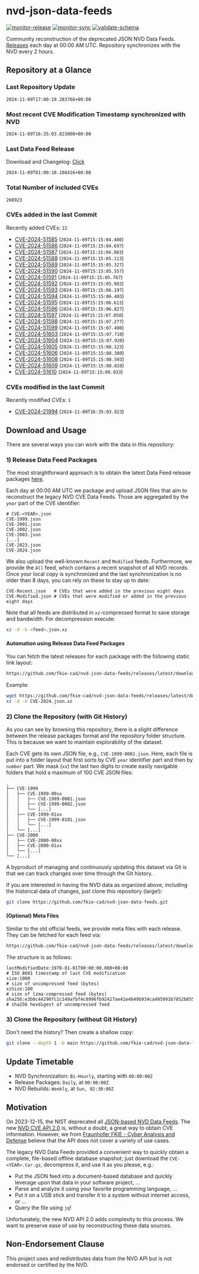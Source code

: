 # nvd-json-data-feeds

[![monitor-release](https://github.com/fkie-cad/nvd-json-data-feeds/actions/workflows/monitor_release.yml/badge.svg)](https://github.com/fkie-cad/nvd-json-data-feeds/actions/workflows/monitor_release.yml)
[![monitor-sync](https://github.com/fkie-cad/nvd-json-data-feeds/actions/workflows/monitor_sync.yml/badge.svg)](https://github.com/fkie-cad/nvd-json-data-feeds/actions/workflows/monitor_sync.yml)
[![validate-schema](https://github.com/fkie-cad/nvd-json-data-feeds/actions/workflows/validate_schema.yml/badge.svg)](https://github.com/fkie-cad/nvd-json-data-feeds/actions/workflows/validate_schema.yml)

Community reconstruction of the deprecated JSON NVD Data Feeds.
[Releases](https://github.com/fkie-cad/nvd-json-data-feeds/releases/latest) each day at 00:00 AM UTC.
Repository synchronizes with the NVD every 2 hours.

## Repository at a Glance

### Last Repository Update

```plain
2024-11-09T17:00:19.283766+00:00
```

### Most recent CVE Modification Timestamp synchronized with NVD

```plain
2024-11-09T16:35:03.823000+00:00
```

### Last Data Feed Release

Download and Changelog: [Click](https://github.com/fkie-cad/nvd-json-data-feeds/releases/latest)

```plain
2024-11-09T01:00:10.108416+00:00
```

### Total Number of included CVEs

```plain
268923
```

### CVEs added in the last Commit

Recently added CVEs: `22`

- [CVE-2024-51585](CVE-2024/CVE-2024-515xx/CVE-2024-51585.json) (`2024-11-09T15:15:04.480`)
- [CVE-2024-51586](CVE-2024/CVE-2024-515xx/CVE-2024-51586.json) (`2024-11-09T15:15:04.697`)
- [CVE-2024-51587](CVE-2024/CVE-2024-515xx/CVE-2024-51587.json) (`2024-11-09T15:15:04.903`)
- [CVE-2024-51588](CVE-2024/CVE-2024-515xx/CVE-2024-51588.json) (`2024-11-09T15:15:05.113`)
- [CVE-2024-51589](CVE-2024/CVE-2024-515xx/CVE-2024-51589.json) (`2024-11-09T15:15:05.327`)
- [CVE-2024-51590](CVE-2024/CVE-2024-515xx/CVE-2024-51590.json) (`2024-11-09T15:15:05.557`)
- [CVE-2024-51591](CVE-2024/CVE-2024-515xx/CVE-2024-51591.json) (`2024-11-09T15:15:05.767`)
- [CVE-2024-51592](CVE-2024/CVE-2024-515xx/CVE-2024-51592.json) (`2024-11-09T15:15:05.983`)
- [CVE-2024-51593](CVE-2024/CVE-2024-515xx/CVE-2024-51593.json) (`2024-11-09T15:15:06.197`)
- [CVE-2024-51594](CVE-2024/CVE-2024-515xx/CVE-2024-51594.json) (`2024-11-09T15:15:06.403`)
- [CVE-2024-51595](CVE-2024/CVE-2024-515xx/CVE-2024-51595.json) (`2024-11-09T15:15:06.613`)
- [CVE-2024-51596](CVE-2024/CVE-2024-515xx/CVE-2024-51596.json) (`2024-11-09T15:15:06.827`)
- [CVE-2024-51597](CVE-2024/CVE-2024-515xx/CVE-2024-51597.json) (`2024-11-09T15:15:07.050`)
- [CVE-2024-51598](CVE-2024/CVE-2024-515xx/CVE-2024-51598.json) (`2024-11-09T15:15:07.277`)
- [CVE-2024-51599](CVE-2024/CVE-2024-515xx/CVE-2024-51599.json) (`2024-11-09T15:15:07.490`)
- [CVE-2024-51603](CVE-2024/CVE-2024-516xx/CVE-2024-51603.json) (`2024-11-09T15:15:07.710`)
- [CVE-2024-51604](CVE-2024/CVE-2024-516xx/CVE-2024-51604.json) (`2024-11-09T15:15:07.920`)
- [CVE-2024-51605](CVE-2024/CVE-2024-516xx/CVE-2024-51605.json) (`2024-11-09T15:15:08.123`)
- [CVE-2024-51606](CVE-2024/CVE-2024-516xx/CVE-2024-51606.json) (`2024-11-09T15:15:08.380`)
- [CVE-2024-51608](CVE-2024/CVE-2024-516xx/CVE-2024-51608.json) (`2024-11-09T15:15:08.593`)
- [CVE-2024-51609](CVE-2024/CVE-2024-516xx/CVE-2024-51609.json) (`2024-11-09T15:15:08.810`)
- [CVE-2024-51610](CVE-2024/CVE-2024-516xx/CVE-2024-51610.json) (`2024-11-09T15:15:09.033`)


### CVEs modified in the last Commit

Recently modified CVEs: `1`

- [CVE-2024-21994](CVE-2024/CVE-2024-219xx/CVE-2024-21994.json) (`2024-11-09T16:35:03.823`)


## Download and Usage

There are several ways you can work with the data in this repository:

### 1) Release Data Feed Packages

The most straightforward approach is to obtain the latest Data Feed release packages [here](https://github.com/fkie-cad/nvd-json-data-feeds/releases/latest).

Each day at 00:00 AM UTC we package and upload JSON files that aim to reconstruct the legacy NVD CVE Data Feeds.
Those are aggregated by the `year` part of the CVE identifier:

```
# CVE-<YEAR>.json
CVE-1999.json
CVE-2001.json
CVE-2002.json
CVE-2003.json
[...]
CVE-2023.json
CVE-2024.json
```

We also upload the well-known `Recent` and `Modified` feeds.
Furthermore, we provide the `All` feed, which contains a recent snapshot of all NVD records.
Once your local copy is synchronized and the last synchronization is no older than 8 days, you can rely on these to stay up to date:

```plain
CVE-Recent.json   # CVEs that were added in the previous eight days
CVE-Modified.json # CVEs that were modified or added in the previous eight days
```

Note that all feeds are distributed in `xz`-compressed format to save storage and bandwidth.
For decompression execute:

```sh
xz -d -k <feed>.json.xz
```

#### Automation using Release Data Feed Packages

You can fetch the latest releases for each package with the following static link layout:

```sh
https://github.com/fkie-cad/nvd-json-data-feeds/releases/latest/download/CVE-<YEAR>.json.xz
```

Example:

```sh
wget https://github.com/fkie-cad/nvd-json-data-feeds/releases/latest/download/CVE-2024.json.xz
xz -d -k CVE-2024.json.xz
```

### 2) Clone the Repository (with Git History)

As you can see by browsing this repository, there is a slight difference between the release packages format and the repository folder structure.
This is because we want to maintain explorability of the dataset.

Each CVE gets its own JSON file, e.g., `CVE-1999-0001.json`.
Here, each file is put into a folder layout that first sorts by CVE `year` identifier part and then by `number` part.
We mask (`xx`) the last two digits to create easily navigable folders that hold a maximum of 100 CVE JSON files:

```plain
.
├── CVE-1999
│   ├── CVE-1999-00xx
│   │   ├── CVE-1999-0001.json
│   │   ├── CVE-1999-0002.json
│   │   └── [...]
│   ├── CVE-1999-01xx
│   │   ├── CVE-1999-0101.json
│   │   └── [...]
│   └── [...]
├── CVE-2000
│   ├── CVE-2000-00xx
│   ├── CVE-2000-01xx
│   └── [...]
└── [...]
```

A byproduct of managing and continuously updating this dataset via Git is that we can track changes over time through the Git history.

If you are interested in having the NVD data as organized above, including the historical data of changes, just clone this repository (large!):

```sh
git clone https://github.com/fkie-cad/nvd-json-data-feeds.git
```

#### (Optional) Meta Files

Similar to the old official feeds, we provide meta files with each release. They can be fetched for each feed via:

```sh
https://github.com/fkie-cad/nvd-json-data-feeds/releases/latest/download/CVE-<YEAR>.meta
```

The structure is as follows:

```plain
lastModifiedDate:1970-01-01T00:00:00.000+00:00                          # ISO 8601 timestamp of last CVE modification
size:1000                                                               # size of uncompressed feed (bytes)
xzSize:100                                                              # size of lzma-compressed feed (bytes)
sha256:e3b0c44298fc1c149afbf4c8996fb92427ae41e4649b934ca495991b7852b855 # sha256 hexdigest of uncompressed feed
```

### 3) Clone the Repository (without Git History)

Don't need the history? Then create a shallow copy:

```sh
git clone --depth 1 -b main https://github.com/fkie-cad/nvd-json-data-feeds.git
```


## Update Timetable

* NVD Synchronization: `Bi-Hourly`, starting with `00:00:00Z`
* Release Packages: `Daily`, at `00:00:00Z`
* NVD Rebuilds: `Weekly`, at `Sun, 02:30:00Z`


## Motivation

On 2023-12-15, the NIST deprecated all [JSON-based NVD Data Feeds](https://nvd.nist.gov/vuln/data-feeds#divRetirementBanner-1).
The new [NVD CVE API 2.0](https://nvd.nist.gov/developers/vulnerabilities) is, without a doubt, a great way to obtain CVE information.
However, we from [Fraunhofer FKIE - Cyber Analysis and Defense](https://www.fkie.fraunhofer.de/en/departments/cad.html) believe that the API does not cover a variety of use cases.

The legacy NVD Data Feeds provided a convenient way to quickly obtain a complete, file-based offline database snapshot; just download the `CVE-<YEAR>.tar.gz`, decompress it, and use it as you please, e.g.:

- Put the JSON feed into a document-based database and quickly leverage upon that data in your software project, ...
- Parse and analyze it using your favorite programming language, ...
- Put it on a USB stick and transfer it to a system without internet access, or ...
- Query the file using `jq`!

Unfortunately, the new NVD API 2.0 adds complexity to this process.
We want to preserve ease of use by reconstructing these data sources.

## Non-Endorsement Clause

This project uses and redistributes data from the NVD API but is not endorsed or certified by the NVD.